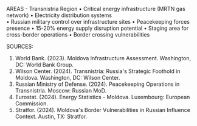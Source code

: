 AREAS - Transnistria Region
• Critical energy infrastructure (MRTN gas network)
• Electricity distribution systems  
• Russian military control over infrastructure sites
• Peacekeeping forces presence
• 15-20% energy supply disruption potential
• Staging area for cross-border operations
• Border crossing vulnerabilities

SOURCES:
1. World Bank. (2023). Moldova Infrastructure Assessment. Washington, DC: World Bank Group.
2. Wilson Center. (2024). Transnistria: Russia's Strategic Foothold in Moldova. Washington, DC: Wilson Center.
3. Russian Ministry of Defense. (2024). Peacekeeping Operations in Transnistria. Moscow: Russian MoD.
4. Eurostat. (2024). Energy Statistics - Moldova. Luxembourg: European Commission.
5. Stratfor. (2024). Moldova's Border Vulnerabilities in Russian Influence Context. Austin, TX: Stratfor.